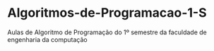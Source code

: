 # Algoritmos-de-Programacao-1-S
Aulas de Algoritmo de Programação do 1º semestre da faculdade de engenharia da computação
